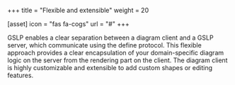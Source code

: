 +++
title = "Flexible and extensible"
weight = 20

[asset]
  icon = "fas fa-cogs"
  url = "#"
+++

GSLP enables a clear separation between a diagram client and a GSLP server, which communicate using the define protocol. This flexible approach provides a clear encapsulation of your domain-specific diagram logic on the server from the rendering part on the client. The diagram client is highly customizable and extensible to add custom shapes or editing features.